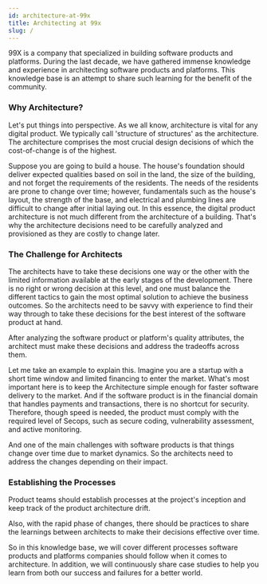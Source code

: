 ```yaml
---
id: architecture-at-99x
title: Architecting at 99x
slug: /
---
```


99X is a company that specialized in building software products and platforms. During the last decade, we have gathered immense knowledge and experience in architecting software products and platforms. This knowledge base is an attempt to share such learning for the benefit of the community.

 

### Why Architecture?
Let's put things into perspective. As we all know, architecture is vital for any digital product. We typically call 'structure of structures' as the architecture. The architecture comprises the most crucial design decisions of which the cost-of-change is of the highest.

 

Suppose you are going to build a house. The house's foundation should deliver expected qualities based on soil in the land, the size of the building, and not forget the requirements of the residents. The needs of the residents are prone to change over time; however, fundamentals such as the house's layout, the strength of the base, and electrical and plumbing lines are difficult to change after initial laying out. In this essence, the digital product architecture is not much different from the architecture of a building. That's why the architecture decisions need to be carefully analyzed and provisioned as they are costly to change later.

 

### The Challenge for Architects
The architects have to take these decisions one way or the other with the limited information available at the early stages of the development. There is no right or wrong decision at this level, and one must balance the different tactics to gain the most optimal solution to achieve the business outcomes. So the architects need to be savvy with experience to find their way through to take these decisions for the best interest of the software product at hand.

 

After analyzing the software product or platform's quality attributes, the architect must make these decisions and address the tradeoffs across them.

 

Let me take an example to explain this. Imagine you are a startup with a short time window and limited financing to enter the market. What's most important here is to keep the Architecture simple enough for faster software delivery to the market. And if the software product is in the financial domain that handles payments and transactions, there is no shortcut for security. Therefore, though speed is needed, the product must comply with the required level of Secops, such as secure coding, vulnerability assessment, and active monitoring.

 

And one of the main challenges with software products is that things change over time due to market dynamics. So the architects need to address the changes depending on their impact.

 

### Establishing the Processes
Product teams should establish processes at the project's inception and keep track of the product architecture drift.

 

Also, with the rapid phase of changes, there should be practices to share the learnings between architects to make their decisions effective over time.

 

So in this knowledge base, we will cover different processes software products and platforms companies should follow when it comes to architecture. In addition, we will continuously share case studies to help you learn from both our success and failures for a better world.
